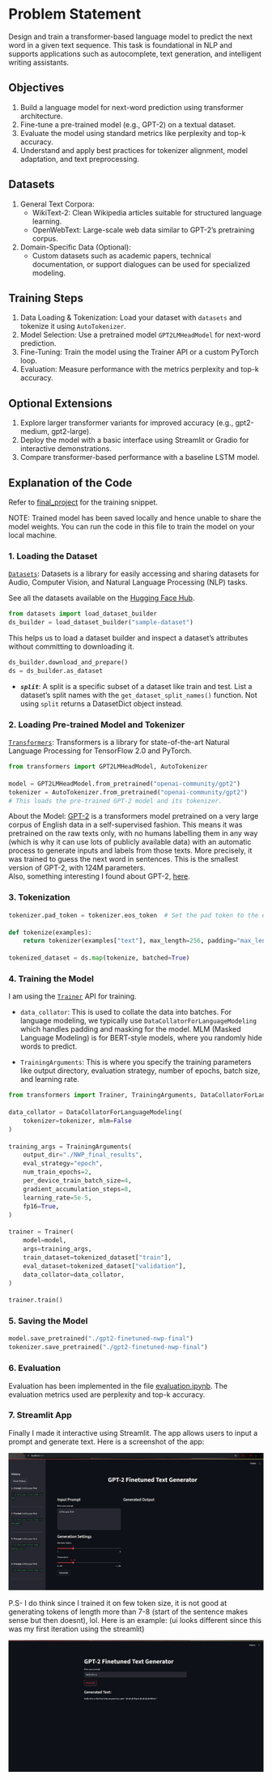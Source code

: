 # Problem Statement

Design and train a transformer-based language model to predict the next word in a given text sequence. This task is foundational in NLP and supports applications such as autocomplete, text generation, and intelligent writing assistants.

## Objectives

1. Build a language model for next-word prediction using transformer architecture.
2. Fine-tune a pre-trained model (e.g., GPT-2) on a textual dataset.
3. Evaluate the model using standard metrics like perplexity and top-k accuracy.
4. Understand and apply best practices for tokenizer alignment, model adaptation, and text preprocessing.

## Datasets

1. General Text Corpora:
   - WikiText-2: Clean Wikipedia articles suitable for structured language learning.
   - OpenWebText: Large-scale web data similar to GPT-2’s pretraining corpus.
2. Domain-Specific Data (Optional):
   - Custom datasets such as academic papers, technical documentation, or support dialogues can be used for specialized modeling.

## Training Steps

1. Data Loading & Tokenization: Load your dataset with `datasets` and tokenize it using `AutoTokenizer`.
2. Model Selection: Use a pretrained model `GPT2LMHeadModel` for next-word prediction.
3. Fine-Tuning: Train the model using the Trainer API or a custom PyTorch loop.
4. Evaluation: Measure performance with the metrics perplexity and top-k accuracy.

## Optional Extensions

1. Explore larger transformer variants for improved accuracy (e.g., gpt2-medium, gpt2-large).
2. Deploy the model with a basic interface using Streamlit or Gradio for interactive demonstrations.
3. Compare transformer-based performance with a baseline LSTM model.

## Explanation of the Code

Refer to [final_project](./final_project.ipynb) for the training snippet.

NOTE: Trained model has been saved locally and hence unable to share the model weights. You can run the code in this file to train the model on your local machine.

### 1. Loading the Dataset

 [`Datasets`](https://huggingface.co/docs/datasets/en/index): Datasets is a library for easily accessing and sharing datasets for Audio, Computer Vision, and Natural Language Processing (NLP) tasks.

See all the datasets available on the [Hugging Face Hub](https://huggingface.co/datasets).

```python
from datasets import load_dataset_builder
ds_builder = load_dataset_builder("sample-dataset")
```

This helps us to load a dataset builder and inspect a dataset’s attributes without committing to downloading it.

```python
ds_builder.download_and_prepare()
ds = ds_builder.as_dataset
```

* ***`split`***:  A split is a specific subset of a dataset like train and test. List a dataset’s split names with the `get_dataset_split_names()` function. Not using `split` returns a DatasetDict object instead.


### 2. Loading Pre-trained Model and Tokenizer

[`Transformers`](https://huggingface.co/docs/transformers/index): Transformers is a library for state-of-the-art Natural Language Processing for TensorFlow 2.0 and PyTorch.

```python
from transformers import GPT2LMHeadModel, AutoTokenizer

model = GPT2LMHeadModel.from_pretrained("openai-community/gpt2")
tokenizer = AutoTokenizer.from_pretrained("openai-community/gpt2")
# This loads the pre-trained GPT-2 model and its tokenizer.
```

About the Model: [GPT-2](https://huggingface.co/openai-community/gpt2) is a transformers model pretrained on a very large corpus of English data in a self-supervised fashion. This means it was pretrained on the raw texts only, with no humans labelling them in any way (which is why it can use lots of publicly available data) with an automatic process to generate inputs and labels from those texts. More precisely, it was trained to guess the next word in sentences. This is the smallest version of GPT-2, with 124M parameters.<br>
Also, something interesting I found about GPT-2, [here](https://huggingface.co/openai-community/gpt2#limitations-and-bias).

### 3. Tokenization

```python
tokenizer.pad_token = tokenizer.eos_token  # Set the pad token to the end of sentence token

def tokenize(examples):
    return tokenizer(examples["text"], max_length=256, padding="max_length", truncation=True) # shorter lengths means smaller tensors and faster training, but also less context for the model to learn from.

tokenized_dataset = ds.map(tokenize, batched=True)
```

### 4. Training the Model

I am using the [`Trainer`](https://huggingface.co/docs/transformers/main_classes/trainer) API for training.

* `data_collator`: This is used to collate the data into batches. For language modeling, we typically use `DataCollatorForLanguageModeling` which handles padding and masking for the model. MLM (Masked Language Modeling) is for BERT-style models, where you randomly hide words to predict.

* `TrainingArguments`: This is where you specify the training parameters like output directory, evaluation strategy, number of epochs, batch size, and learning rate.

```python
from transformers import Trainer, TrainingArguments, DataCollatorForLanguageModeling

data_collator = DataCollatorForLanguageModeling(
    tokenizer=tokenizer, mlm=False
)

training_args = TrainingArguments(
    output_dir="./NWP_final_results",
    eval_strategy="epoch",
    num_train_epochs=2,
    per_device_train_batch_size=4,
    gradient_accumulation_steps=8,
    learning_rate=5e-5,
    fp16=True,
)

trainer = Trainer(
    model=model,
    args=training_args,
    train_dataset=tokenized_dataset["train"],
    eval_dataset=tokenized_dataset["validation"],
    data_collator=data_collator,
)

trainer.train()
```

### 5. Saving the Model

```python
model.save_pretrained("./gpt2-finetuned-nwp-final")
tokenizer.save_pretrained("./gpt2-finetuned-nwp-final")
```

### 6. Evaluation

Evaluation has been implemented in the file [evaluation.ipynb](evaluation.ipynb). The evaluation metrics used are perplexity and top-k accuracy.

### 7. Streamlit App

Finally I made it interactive using Streamlit. The app allows users to input a prompt and generate text. Here is a screenshot of the app:

![Streamlit App Screenshot](./images/image1.png)


P.S- I do think since I trained it on few token size, it is not good at generating tokens of length more than 7-8 (start of the sentence makes sense but then doesnt), lol. Here is an example: (ui looks different since this was my first iteration using the streamlit)

![Streamlit App Example](./images/image2.png)

